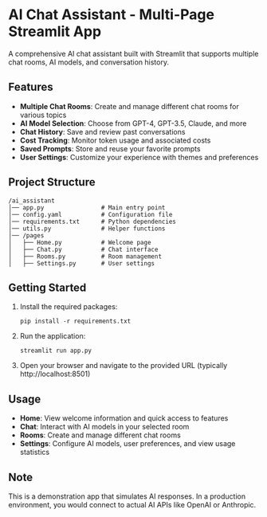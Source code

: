# AI Chat Assistant - Multi-Page Streamlit App

A comprehensive AI chat assistant built with Streamlit that supports multiple chat rooms, AI models, and conversation history.

## Features

- **Multiple Chat Rooms**: Create and manage different chat rooms for various topics
- **AI Model Selection**: Choose from GPT-4, GPT-3.5, Claude, and more
- **Chat History**: Save and review past conversations
- **Cost Tracking**: Monitor token usage and associated costs
- **Saved Prompts**: Store and reuse your favorite prompts
- **User Settings**: Customize your experience with themes and preferences

## Project Structure

```
/ai_assistant
│── app.py                # Main entry point
│── config.yaml           # Configuration file
│── requirements.txt      # Python dependencies
│── utils.py              # Helper functions
│── /pages
│   ├── Home.py           # Welcome page
│   ├── Chat.py           # Chat interface
│   ├── Rooms.py          # Room management
│   ├── Settings.py       # User settings
```

## Getting Started

1. Install the required packages:
   ```
   pip install -r requirements.txt
   ```

2. Run the application:
   ```
   streamlit run app.py
   ```

3. Open your browser and navigate to the provided URL (typically http://localhost:8501)

## Usage

- **Home**: View welcome information and quick access to features
- **Chat**: Interact with AI models in your selected room
- **Rooms**: Create and manage different chat rooms
- **Settings**: Configure AI models, user preferences, and view usage statistics

## Note

This is a demonstration app that simulates AI responses. In a production environment, you would connect to actual AI APIs like OpenAI or Anthropic.